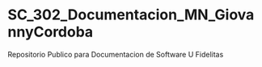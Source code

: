 # SC_302_Documentacion_MN_GiovannyCordoba
Repositorio Publico para Documentacion de Software U Fidelitas
